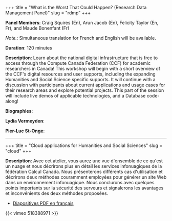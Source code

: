 +++
title = "What is the Worst That Could Happen? (Research Data Management Panel)"
slug = "rdmp"
+++

**Panel Members**: Craig Squires (En), Arun Jacob (En), Felicity Taylor (En, Fr), and Maude Bonenfant (Fr)

*Note.*: Simultaneous translation for French and English will be available.
 

**Duration**: 120 minutes

**Description**: Learn about the national digital infrastructure that is free to access through the Compute Canada Federation (CCF) for academic researchers in Canada! This workshop will begin with a short overview of the CCF's digital resources and user supports, including the expanding Humanities and Social Science specific supports. It will continue with a discussion with participants about current applications and usage cases for their research areas and explore potential projects. This part of the session will include live demos of applicable technologies, and a Database code-along!

**Biographies**:

**Lydia Vermeyden**:

**Pier-Luc St-Onge**:
<br>

---

+++
title = "Cloud applications for Humanities and Social Sciences"
slug = "cloud"
+++



**Description**: Avec cet atelier, vous aurez une vue d'ensemble de ce qu'est un nuage et nous décrirons plus en détail
  les services infonuagiques de la fédération Calcul Canada. Nous présenterons différents cas d'utilisation et décrirons
  deux méthodes couramment employées pour générer un site Web dans un environnement infonuagique. Nous conclurons avec
  quelques points importants sur la sécurité des serveurs et signalerons les avantages et inconvénients des deux
  méthodes proposées.

* [Diapositives PDF en français](/session2f.pdf)

{{< vimeo 518388971 >}}
